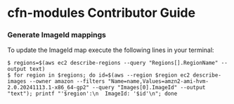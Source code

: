 # cfn-modules Contributor Guide

### Generate ImageId mappings
To update the ImageId map execute the following lines in your terminal:

```
$ regions=$(aws ec2 describe-regions --query "Regions[].RegionName" --output text)
$ for region in $regions; do id=$(aws --region $region ec2 describe-images --owner amazon --filters "Name=name,Values=amzn2-ami-hvm-2.0.20241113.1-x86_64-gp2" --query "Images[0].ImageId" --output "text"); printf "'$region':\n  ImageId: '$id'\n"; done
```